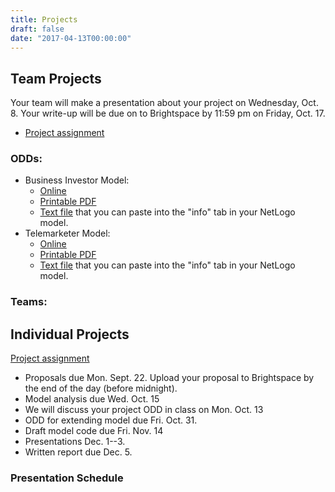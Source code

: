 ```yaml
---
title: Projects
draft: false
date: "2017-04-13T00:00:00"
---
```


## Team Projects

Your team will make a presentation about your project on Wednesday, Oct. 8. 
Your write-up will be due on to Brightspace by 11:59 pm on Friday, Oct. 17.

* [Project assignment](/assignment/TeamProjectAssignment.pdf)

### ODDs:

* Business Investor Model:
  * [Online](/projects/business_investor_odd)
  * [Printable PDF](/files/odd/business_investor_odd.pdf)
  * [Text file](/files/odd/business_investor_odd.md) that you can paste into 
    the "info" tab in your NetLogo model.
* Telemarketer Model:
  * [Online](/projects/telemarketer_odd)
  * [Printable PDF](/files/odd/telemarketer_odd.pdf)
  * [Text file](/files/odd/telemarketer_odd.md) that you can paste into the 
    "info" tab in your NetLogo model.

### Teams:

<!--
| Team # |       Project      |                     Members                 |      Exercises     |
|-------:|:------------------:|:-------------------------------------------:|:------------------:|
|   1    |  Business Investor | Xingyi Huang, Xiyu Wang                     |   10.3, 10.4, 11.2 |
|   2    |  Business Investor | Rayshaun Pettit, Jiaying Yang               |   10.3, 10.4, 11.2 |
|   4    |  Business Investor | Savi Buluwana, Hannah Wolf                  |   10.3, 10.4, 11.2 |
|   5    |  Telemarketer      | Ferna Alvarez-Carrascal, Farzana Rahman, Erica Scarpitti | 13.2, 13.3, 13.5 |
|   6    |  Telemarketer      | Maya Maciel-Seidman, Jeremy Tallon          |   13.2, 13.3, 13.4 |
|   7    |  Telemarketer      | Andrew Harder, Nadya Paschall, Samuel Yang  |   13.2, 13.3, 13.4 |
-->

## Individual Projects

[Project assignment](/assignment/ResearchProjectAssignment.pdf)

* Proposals due Mon. Sept. 22. Upload your proposal to Brightspace by the end of 
  the day (before midnight).
* Model analysis due Wed. Oct. 15
* We will discuss your project ODD in class on Mon. Oct. 13
* ODD for extending model due Fri. Oct. 31.
* Draft model code due Fri. Nov. 14
* Presentations Dec. 1--3.
* Written report due Dec. 5.

### Presentation Schedule

<!---
| Monday Dec. 1       | Wednesday Dec. 3    |
|:-------------------:|:-------------------:|
| Ferna Alvarez-Carrascal | Savi Buluwana       |
| Andrew Harder           | Maya Maciel-Seidman |
| Xingyu Huang            | Nadya Paschall      |
| Erica Scarpitti         | Rayshaun Pettit     |
| Jeremy Tallon           | Farzana Rahman      |
| Jiaying Yang            | Xiyu Wang           |
| Samuel Yang            | Hannah Wolf         |
--->

